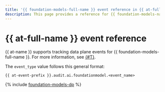 ```yaml
---
title: '{{ foundation-models-full-name }} event reference in {{ at-full-name }}'
description: This page provides a reference for {{ foundation-models-name }} events tracked in {{ at-name }}.
---
```


# {{ at-full-name }} event reference

{{ at-name }} supports tracking data plane events for {{ foundation-models-full-name }}. For more information, see [{#T}](../audit-trails/concepts/format-data-plane.md).

The `event_type` value follows this general format:

```text
{{ at-event-prefix }}.audit.ai.foundationmodel.<event_name>
```

{% include [foundation-models-dp](../_includes/audit-trails/events/foundation-models-dp.md) %}